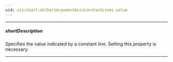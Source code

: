 ```yaml
---
uid: viz/chart:dxChartArgumentAxisConstantLines.value
---
```

---
##### shortDescription
Specifies the value indicated by a constant line. Setting this property is necessary.

---
